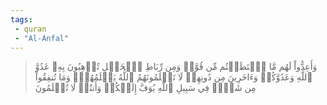 ```yaml
---
tags: 
 - quran 
 - "Al-Anfal"
---
```


> وَأَعِدُّواْ لَهُم مَّا ٱسۡتَطَعۡتُم مِّن قُوَّةٖ وَمِن رِّبَاطِ ٱلۡخَيۡلِ تُرۡهِبُونَ بِهِۦ عَدُوَّ ٱللَّهِ وَعَدُوَّكُمۡ وَءَاخَرِينَ مِن دُونِهِمۡ لَا تَعۡلَمُونَهُمُ ٱللَّهُ يَعۡلَمُهُمۡۚ وَمَا تُنفِقُواْ مِن شَيۡءٖ فِي سَبِيلِ ٱللَّهِ يُوَفَّ إِلَيۡكُمۡ وَأَنتُمۡ لَا تُظۡلَمُونَ
